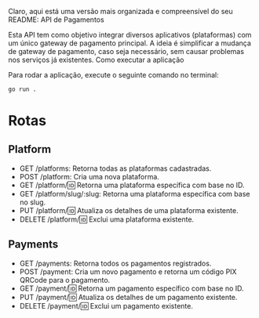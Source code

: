 Claro, aqui está uma versão mais organizada e compreensível do seu README:
API de Pagamentos

Esta API tem como objetivo integrar diversos aplicativos (plataformas) com um único gateway de pagamento principal. A ideia é simplificar a mudança de gateway de pagamento, caso seja necessário, sem causar problemas nos serviços já existentes.
Como executar a aplicação

Para rodar a aplicação, execute o seguinte comando no terminal:

```bash
go run .
```

# Rotas

## Platform

- GET /platforms: Retorna todas as plataformas cadastradas.
- POST /platform: Cria uma nova plataforma.
- GET /platform/:id: Retorna uma plataforma específica com base no ID.
- GET /platform/slug/:slug: Retorna uma plataforma específica com base no slug.
- PUT /platform/:id: Atualiza os detalhes de uma plataforma existente.
- DELETE /platform/:id: Exclui uma plataforma existente.

## Payments
- GET /payments: Retorna todos os pagamentos registrados.
- POST /payment: Cria um novo pagamento e retorna um código PIX QRCode para o pagamento.
- GET /payment/:id: Retorna um pagamento específico com base no ID.
- PUT /payment/:id: Atualiza os detalhes de um pagamento existente.
- DELETE /payment/:id: Exclui um pagamento existente.
